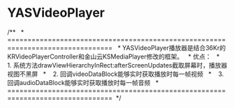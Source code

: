 # YASVideoPlayer
/**
  * ================================================================================
  * YASVideoPlayer播放器是结合36Kr的KRVideoPlayerController和金山云KSMediaPlayer修改的框架。
  * 优点：
  *    1. 系统方法drawViewHierarchyInRect:afterScreenUpdates截取屏幕时，播放器视图不黑屏
  *    2. 回调videoDataBlock能够实时获取播放时每一帧视频
  *    3. 回调audioDataBlock能够实时获取播放时每一帧音频
  * ================================================================================
 */
